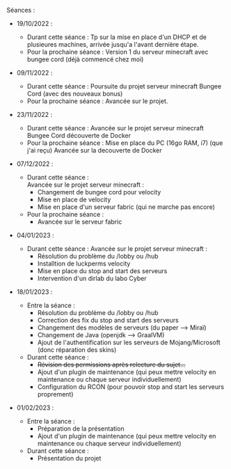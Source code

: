 Séances :
- 19/10/2022 :
   * Durant cette séance :
   Tp sur la mise en place d'un DHCP et de plusieures machines, arrivée jusqu'a l'avant dernière étape.
   * Pour la prochaine séance :
   Version 1 du serveur minecraft avec bungee cord (déjà commencé chez moi)
   
- 09/11/2022 :
   * Durant cette séance :
   Poursuite du projet serveur minecraft Bungee Cord (avec des nouveaux bonus)
   * Pour la prochaine séance :
   Avancée sur le projet.

- 23/11/2022 :
   * Durant cette séance :
   Avancée sur le projet serveur minecraft Bungee Cord découverte de Docker
   * Pour la prochaine séance :
   Mise en place du PC (16go RAM, i7) (que j'ai reçu)
   Avancée sur la decouverte de Docker

- 07/12/2022 :
   * Durant cette séance :  
   Avancée sur le projet serveur minecraft :
      - Changement de bungee cord pour velocity
      - Mise en place de velocity
      - Mise en place d'un serveur fabric (qui ne marche pas encore)
   * Pour la prochaine séance :
      - Avancée sur le serveur fabric

- 04/01/2023 :
   * Durant cette séance :
   Avancée sur le projet serveur minecraft :
      - Résolution du problème du /lobby ou /hub
      - Installtion de luckperms velocity
      - Mise en place du stop and start des serveurs
      - Intervention d'un dirlab du labo Cyber

- 18/01/2023 :
   * Entre la séance :
      - Résolution du problème du /lobby ou /hub
      - Correction des fix du stop and start des serveurs
      - Changement des modèles de serveurs (du paper --> Miraï)
      - Changement de Java (openjdk --> GraalVM)
      - Ajout de l'authentification sur les serveurs de Mojang/Microsoft (donc réparation des skins)
   * Durant cette séance :
      - ~~Révision des permissions après relecture du sujet...~~
      - Ajout d'un plugin de maintenance (qui peux mettre velocity en maintenance ou chaque serveur individuellement)
      - Configuration du RCON (pour pouvoir stop and start les serveurs proprement)
      
- 01/02/2023 :
   * Entre la séance :
      - Préparation de la présentation
      - Ajout d'un plugin de maintenance (qui peux mettre velocity en maintenance ou chaque serveur individuellement)
   * Durant cette séance :
      - Présentation du projet

